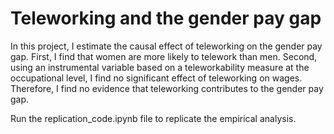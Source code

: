 # Teleworking and the gender pay gap
In this project, I estimate the causal effect of teleworking on the gender pay gap. First, I find that women are more likely to telework than men. Second, using an instrumental variable based on a teleworkability measure at the occupational level, I find no significant effect of teleworking on wages. Therefore, I find no evidence that teleworking contributes to the gender pay gap.   

Run the replication_code.ipynb file to replicate the empirical analysis. 

